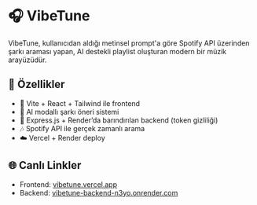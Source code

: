# 🎧 VibeTune

VibeTune, kullanıcıdan aldığı metinsel prompt'a göre Spotify API üzerinden şarkı araması yapan, AI destekli playlist oluşturan modern bir müzik arayüzüdür.

## 🔧 Özellikler
- 🎨 Vite + React + Tailwind ile frontend
- 🧠 AI modallı şarkı öneri sistemi
- 🔐 Express.js + Render’da barındırılan backend (token gizliliği)
- 🎶 Spotify API ile gerçek zamanlı arama
- ☁️ Vercel + Render deploy

## 🌐 Canlı Linkler
- Frontend: [vibetune.vercel.app](https://vibetune.vercel.app)
- Backend: [vibetune-backend-n3yo.onrender.com](https://vibetune-backend-n3yo.onrender.com)


